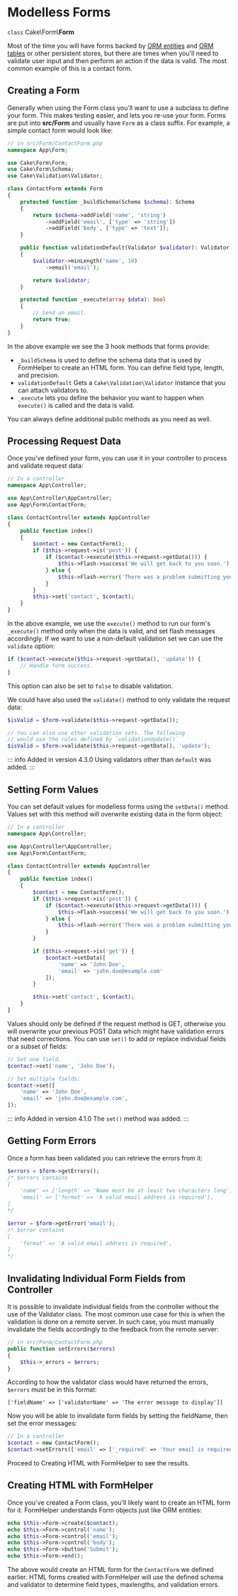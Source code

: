 # Modelless Forms

`class` Cake\\Form\\**Form**

Most of the time you will have forms backed by [ORM entities](../orm/entities)
and [ORM tables](../orm/table-objects) or other persistent stores,
but there are times when you'll need to validate user input and then perform an
action if the data is valid. The most common example of this is a contact form.

## Creating a Form

Generally when using the Form class you'll want to use a subclass to define your
form. This makes testing easier, and lets you re-use your form. Forms are put
into **src/Form** and usually have `Form` as a class suffix. For example,
a simple contact form would look like:

``` php
// in src/Form/ContactForm.php
namespace App\Form;

use Cake\Form\Form;
use Cake\Form\Schema;
use Cake\Validation\Validator;

class ContactForm extends Form
{
    protected function _buildSchema(Schema $schema): Schema
    {
        return $schema->addField('name', 'string')
            ->addField('email', ['type' => 'string'])
            ->addField('body', ['type' => 'text']);
    }

    public function validationDefault(Validator $validator): Validator
    {
        $validator->minLength('name', 10)
            ->email('email');

        return $validator;
    }

    protected function _execute(array $data): bool
    {
        // Send an email.
        return true;
    }
}
```

In the above example we see the 3 hook methods that forms provide:

- `_buildSchema` is used to define the schema data that is used by FormHelper
  to create an HTML form. You can define field type, length, and precision.
- `validationDefault` Gets a `Cake\Validation\Validator` instance
  that you can attach validators to.
- `_execute` lets you define the behavior you want to happen when
  `execute()` is called and the data is valid.

You can always define additional public methods as you need as well.

## Processing Request Data

Once you've defined your form, you can use it in your controller to process
and validate request data:

``` php
// In a controller
namespace App\Controller;

use App\Controller\AppController;
use App\Form\ContactForm;

class ContactController extends AppController
{
    public function index()
    {
        $contact = new ContactForm();
        if ($this->request->is('post')) {
            if ($contact->execute($this->request->getData())) {
                $this->Flash->success('We will get back to you soon.');
            } else {
                $this->Flash->error('There was a problem submitting your form.');
            }
        }
        $this->set('contact', $contact);
    }
}
```

In the above example, we use the `execute()` method to run our form's
`_execute()` method only when the data is valid, and set flash messages
accordingly. If we want to use a non-default validation set we can use the
`validate` option:

``` php
if ($contact->execute($this->request->getData(), 'update')) {
    // Handle form success.
}
```

This option can also be set to `false` to disable validation.

We could have also used the `validate()` method to only validate
the request data:

``` php
$isValid = $form->validate($this->request->getData());

// You can also use other validation sets. The following
// would use the rules defined by `validationUpdate()`
$isValid = $form->validate($this->request->getData(), 'update');
```

::: info Added in version 4.3.0
Using validators other than `default` was added.
:::

## Setting Form Values

You can set default values for modelless forms using the `setData()` method.
Values set with this method will overwrite existing data in the form object:

``` php
// In a controller
namespace App\Controller;

use App\Controller\AppController;
use App\Form\ContactForm;

class ContactController extends AppController
{
    public function index()
    {
        $contact = new ContactForm();
        if ($this->request->is('post')) {
            if ($contact->execute($this->request->getData())) {
                $this->Flash->success('We will get back to you soon.');
            } else {
                $this->Flash->error('There was a problem submitting your form.');
            }
        }

        if ($this->request->is('get')) {
            $contact->setData([
                'name' => 'John Doe',
                'email' => 'john.doe@example.com'
            ]);
        }

        $this->set('contact', $contact);
    }
}
```

Values should only be defined if the request method is GET, otherwise
you will overwrite your previous POST Data which might have validation errors
that need corrections. You can use `set()` to add or replace individual fields
or a subset of fields:

``` php
// Set one field.
$contact->set('name', 'John Doe');

// Set multiple fields;
$contact->set([
    'name' => 'John Doe',
    'email' => 'john.doe@example.com',
]);
```

::: info Added in version 4.1.0
The `set()` method was added.
:::

## Getting Form Errors

Once a form has been validated you can retrieve the errors from it:

``` php
$errors = $form->getErrors();
/* $errors contains
[
    'name' => ['length' => 'Name must be at least two characters long'],
    'email' => ['format' => 'A valid email address is required'],
]
*/

$error = $form->getError('email');
/* $error contains
[
    'format' => 'A valid email address is required',
]
*/
```

## Invalidating Individual Form Fields from Controller

It is possible to invalidate individual fields from the controller without the
use of the Validator class. The most common use case for this is when the
validation is done on a remote server. In such case, you must manually
invalidate the fields accordingly to the feedback from the remote server:

``` php
// in src/Form/ContactForm.php
public function setErrors($errors)
{
    $this->_errors = $errors;
}
```

According to how the validator class would have returned the errors, `$errors`
must be in this format:

    ['fieldName' => ['validatorName' => 'The error message to display']]

Now you will be able to invalidate form fields by setting the fieldName, then
set the error messages:

``` php
// In a controller
$contact = new ContactForm();
$contact->setErrors(['email' => ['_required' => 'Your email is required']]);
```

Proceed to Creating HTML with FormHelper to see the results.

## Creating HTML with FormHelper

Once you've created a Form class, you'll likely want to create an HTML form for
it. FormHelper understands Form objects just like ORM entities:

``` php
echo $this->Form->create($contact);
echo $this->Form->control('name');
echo $this->Form->control('email');
echo $this->Form->control('body');
echo $this->Form->button('Submit');
echo $this->Form->end();
```

The above would create an HTML form for the `ContactForm` we defined earlier.
HTML forms created with FormHelper will use the defined schema and validator to
determine field types, maxlengths, and validation errors.

